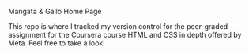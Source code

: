 Mangata & Gallo Home Page

This repo is where I tracked my version control for the peer-graded assignment for the Coursera course HTML and CSS in depth offered by Meta. Feel free to take a look!
